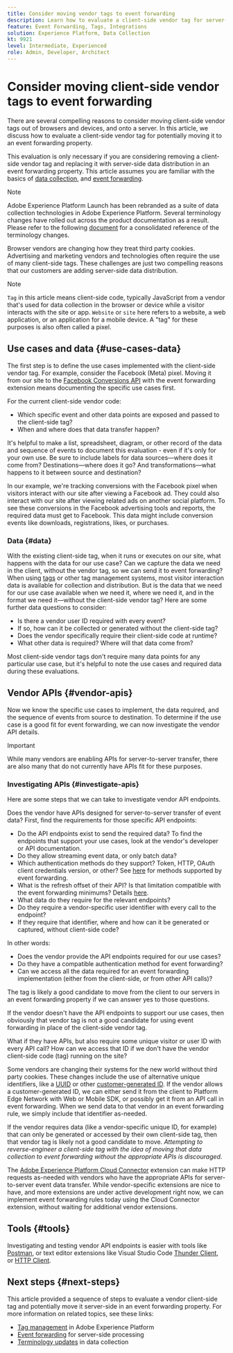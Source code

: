 ```yaml
---
title: Consider moving vendor tags to event forwarding
description: Learn how to evaluate a client-side vendor tag for server-side data distribution.
feature: Event Forwarding, Tags, Integrations
solution: Experience Platform, Data Collection
kt: 9921
level: Intermediate, Experienced
role: Admin, Developer, Architect
---
```

# Consider moving client-side vendor tags to event forwarding

There are several compelling reasons to consider moving client-side vendor tags out of browsers and devices, and onto a server. In this article, we discuss how to evaluate a client-side vendor tag for potentially moving it to an event forwarding property.

This evaluation is only necessary if you are considering removing a client-side vendor tag and replacing it with server-side data distribution in an event forwarding property. This article assumes you are familiar with the basics of [data collection](https://experienceleague.adobe.com/docs/data-collection.html), and [event forwarding](https://experienceleague.adobe.com/docs/experience-platform/tags/event-forwarding/overview.html).

>[!NOTE]
>
>Adobe Experience Platform Launch has been rebranded as a suite of data collection technologies in Adobe Experience Platform. Several terminology changes have rolled out across the product documentation as a result. Please refer to the following [document](https://experienceleague.adobe.com/docs/experience-platform/tags/term-updates.html) for a consolidated reference of the terminology changes.

Browser vendors are changing how they treat third party cookies. Advertising and marketing vendors and technologies often require the use of many client-side tags. These challenges are just two compelling reasons that our customers are adding server-side data distribution.

>[!NOTE]
>
>`Tag` in this article means client-side code, typically JavaScript from a vendor that's used for data collection in the browser or device while a visitor interacts with the site or app. `Website` or `site` here refers to a website, a web application, or an application for a mobile device. A "tag" for these purposes is also often called a pixel.

## Use cases and data {#use-cases-data}

The first step is to define the use cases implemented with the client-side vendor tag. For example, consider the Facebook (Meta) pixel. Moving it from our site to the [Facebook Conversions API](https://exchange.adobe.com/apps/ec/105509/facebook-conversions-api-extension) with the event forwarding extension means documenting the specific use cases first.

For the current client-side vendor code:

- Which specific event and other data points are exposed and passed to the client-side tag?
- When and where does that data transfer happen?

It's helpful to make a list, spreadsheet, diagram, or other record of the data and sequence of events to document this evaluation - even if it's only for your own use. Be sure to include labels for data sources&mdash;where does it come from? Destinations&mdash;where does it go? And transformations&mdash;what happens to it between source and destination?

In our example, we're tracking conversions with the Facebook pixel when visitors interact with our site after viewing a Facebook ad. They could also interact with our site after viewing related ads on another social platform. To see these conversions in the Facebook advertising tools and reports, the required data must get to Facebook. This data might include conversion events like downloads, registrations, likes, or purchases.

### Data {#data}

With the existing client-side tag, when it runs or executes on our site, what happens with the data for our use case? Can we capture the data we need in the client, without the vendor tag, so we can send it to event forwarding? When using [tags](https://experienceleague.adobe.com/docs/experience-platform/tags/home.html) or other tag management systems, most visitor interaction data is available for collection and distribution. But is the data that we need for our use case available when we need it, where we need it, and in the format we need it&mdash;without the client-side vendor tag? Here are some further data questions to consider:

- Is there a vendor user ID required with every event?
- If so, how can it be collected or generated without the client-side tag?
- Does the vendor specifically require their client-side code at runtime?
- What other data is required? Where will that data come from?

Most client-side vendor tags don't require many data points for any particular use case, but it's helpful to note the use cases and required data during these evaluations.

## Vendor APIs {#vendor-apis}

Now we know the specific use cases to implement, the data required, and the sequence of events from source to destination. To determine if the use case is a good fit for event forwarding, we can now investigate the vendor API details.

>[!IMPORTANT]
>
>While many vendors are enabling APIs for server-to-server transfer, there are also many that do not currently have APIs fit for these purposes.

### Investigating APIs {#investigate-apis}

Here are some steps that we can take to investigate vendor API endpoints.

Does the vendor have APIs designed for server-to-server transfer of event data? First, find the requirements for those specific API endpoints:

- Do the API endpoints exist to send the required data? To find the endpoints that support your use cases, look at the vendor's developer or API documentation.
- Do they allow streaming event data, or only batch data?
- Which authentication methods do they support? Token, HTTP, OAuth client credentials version, or other? See [here](https://experienceleague.adobe.com/docs/experience-platform/tags/event-forwarding/secrets.html) for methods supported by event forwarding.
- What is the refresh offset of their API? Is that limitation compatible with the event forwarding minimums? Details [here](https://experienceleague.adobe.com/docs/experience-platform/tags/event-forwarding/secrets.html#:~:text=you%20can%20configure%20the%20Refresh%20Offset%20value%20for%20the%20secret).
- What data do they require for the relevant endpoints?
- Do they require a vendor-specific user identifier with every call to the endpoint?
- If they require that identifier, where and how can it be generated or captured, without client-side code?

In other words:

- Does the vendor provide the API endpoints required for our use cases?
- Do they have a compatible authentication method for event forwarding?
- Can we access all the data required for an event forwarding implementation (either from the client-side, or from other API calls)?

The tag is likely a good candidate to move from the client to our servers in an event forwarding property if we can answer yes to those questions.

If the vendor doesn't have the API endpoints to support our use cases, then obviously that vendor tag is not a good candidate for using event forwarding in place of the client-side vendor tag.

What if they have APIs, but also require some unique visitor or user ID with every API call? How can we access that ID if we don't have the vendor client-side code (tag) running on the site?

Some vendors are changing their systems for the new world without third party cookies. These changes include the use of alternative unique identifiers, like a [UUID](https://developer.mozilla.org/en-US/docs/Glossary/UUID) or other [customer-generated ID](https://experienceleague.adobe.com/docs/experience-platform/edge/identity/first-party-device-ids.html). If the vendor allows a customer-generated ID, we can either send it from the client to Platform Edge Network with Web or Mobile SDK, or possibly get it from an API call in event forwarding. When we send data to that vendor in an event forwarding rule, we simply include that identifier as-needed.

If the vendor requires data (like a vendor-specific unique ID, for example) that can only be generated or accessed by their own client-side tag, then that vendor tag is likely not a good candidate to move. _Attempting to reverse-engineer a client-side tag with the idea of moving that data collection to event forwarding without the appropriate APIs is discouraged._

The [Adobe Experience Platform Cloud Connector](https://experienceleague.adobe.com/docs/experience-platform/tags/extensions/adobe/cloud-connector/overview.html) extension can make HTTP requests as-needed with vendors who have the appropriate APIs for server-to-server event data transfer. While vendor-specific extensions are nice to have, and more extensions are under active development right now, we can implement event forwarding rules today using the Cloud Connector extension, without waiting for additional vendor extensions.

## Tools {#tools}

Investigating and testing vendor API endpoints is easier with tools like [Postman](https://www.postman.com/), or text editor extensions like Visual Studio Code [Thunder Client](https://marketplace.visualstudio.com/items?itemName=rangav.vscode-thunder-client), or [HTTP Client](https://marketplace.visualstudio.com/items?itemName=mkloubert.vscode-http-client).

## Next steps {#next-steps}

This article provided a sequence of steps to evaluate a vendor client-side tag and potentially move it server-side in an event forwarding property. For more information on related topics, see these links:

- [Tag management](https://experienceleague.adobe.com/docs/experience-platform/tags/home.html) in Adobe Experience Platform
- [Event forwarding](https://experienceleague.adobe.com/docs/experience-platform/tags/event-forwarding/overview.html) for server-side processing
- [Terminology updates](https://experienceleague.adobe.com/docs/experience-platform/tags/term-updates.html) in data collection